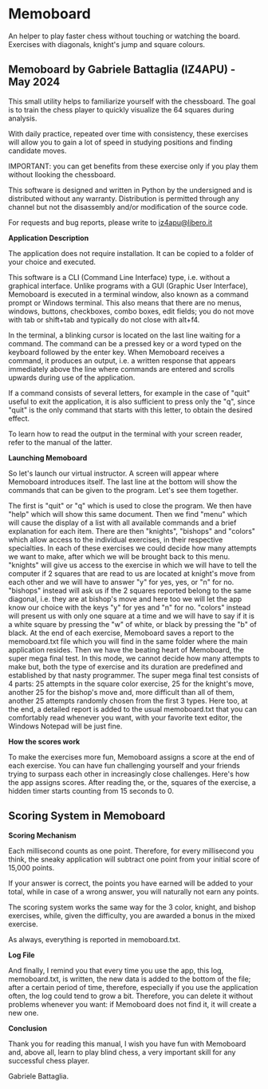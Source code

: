 # Memoboard
An helper to play faster chess without touching or watching the board. Exercises with diagonals, knight's jump and square colours.
## Memoboard by Gabriele Battaglia (IZ4APU) - May 2024

This small utility helps to familiarize yourself with the chessboard. The goal is to train the chess player to quickly visualize the 64 squares during analysis.

With daily practice, repeated over time with consistency, these exercises will allow you to gain a lot of speed in studying positions and finding candidate moves.

IMPORTANT: you can get benefits from these exercise only if you play them without llooking the chessboard.

This software is designed and written in Python by the undersigned and is distributed without any warranty. Distribution is permitted through any channel but not the disassembly and/or modification of the source code.

For requests and bug reports, please write to iz4apu@libero.it

**Application Description**

The application does not require installation. It can be copied to a folder of your choice and executed.

This software is a CLI (Command Line Interface) type, i.e. without a graphical interface. Unlike programs with a GUI (Graphic User Interface), Memoboard is executed in a terminal window, also known as a command prompt or Windows terminal. This also means that there are no menus, windows, buttons, checkboxes, combo boxes, edit fields; you do not move with tab or shift+tab and typically do not close with alt+f4.

In the terminal, a blinking cursor is located on the last line waiting for a command. The command can be a pressed key or a word typed on the keyboard followed by the enter key. When Memoboard receives a command, it produces an output, i.e. a written response that appears immediately above the line where commands are entered and scrolls upwards during use of the application.

If a command consists of several letters, for example in the case of "quit" useful to exit the application, it is also sufficient to press only the "q", since "quit" is the only command that starts with this letter, to obtain the desired effect.

To learn how to read the output in the terminal with your screen reader, refer to the manual of the latter.

**Launching Memoboard**

So let's launch our virtual instructor. A screen will appear where Memoboard introduces itself. The last line at the bottom will show the commands that can be given to the program. Let's see them together.

The first is "quit" or "q" which is used to close the program.
We then have "help" which will show this same document.
Then we find "menu" which will cause the display of a list with all available commands and a brief explanation for each item.
There are then "knights", "bishops" and "colors" which allow access to the individual exercises, in their respective specialties. In each of these exercises we could decide how many attempts we want to make, after which we will be brought back to this menu.
"knights" will give us access to the exercise in which we will have to tell the computer if 2 squares that are read to us are located at knight's move from each other and we will have to answer "y" for yes, yes, or "n" for no.
"bishops" instead will ask us if the 2 squares reported belong to the same diagonal, i.e. they are at bishop's move and here too we will let the app know our choice with the keys "y" for yes and "n" for no.
"colors" instead will present us with only one square at a time and we will have to say if it is a white square by pressing the "w" of white, or black by pressing the "b" of black.
At the end of each exercise, Memoboard saves a report to the memoboard.txt file which you will find in the same folder where the main application resides.
Then we have the beating heart of Memoboard, the super mega final test.
In this mode, we cannot decide how many attempts to make but, both the type of exercise and its duration are predefined and established by that nasty programmer.
The super mega final test consists of 4 parts: 25 attempts in the square color exercise, 25 for the knight's move, another 25 for the bishop's move and, more difficult than all of them, another 25 attempts randomly chosen from the first 3 types.
Here too, at the end, a detailed report is added to the usual memoboard.txt that you can comfortably read whenever you want, with your favorite text editor, the Windows Notepad will be just fine.

**How the scores work**

To make the exercises more fun, Memoboard assigns a score at the end of each exercise. You can have fun challenging yourself and your friends trying to surpass each other in increasingly close challenges.
Here's how the app assigns scores.
After reading the, or the, squares of the exercise, a hidden timer starts counting from 15 seconds to 0.
## Scoring System in Memoboard

**Scoring Mechanism**

Each millisecond counts as one point. Therefore, for every millisecond you think, the sneaky application will subtract one point from your initial score of 15,000 points.

If your answer is correct, the points you have earned will be added to your total, while in case of a wrong answer, you will naturally not earn any points.

The scoring system works the same way for the 3 color, knight, and bishop exercises, while, given the difficulty, you are awarded a bonus in the mixed exercise.

As always, everything is reported in memoboard.txt.

**Log File**

And finally, I remind you that every time you use the app, this log, memoboard.txt, is written, the new data is added to the bottom of the file; after a certain period of time, therefore, especially if you use the application often, the log could tend to grow a bit. Therefore, you can delete it without problems whenever you want: if Memoboard does not find it, it will create a new one.

**Conclusion**

Thank you for reading this manual, I wish you have fun with Memoboard and, above all, learn to play blind chess, a very important skill for any successful chess player.

Gabriele Battaglia.
